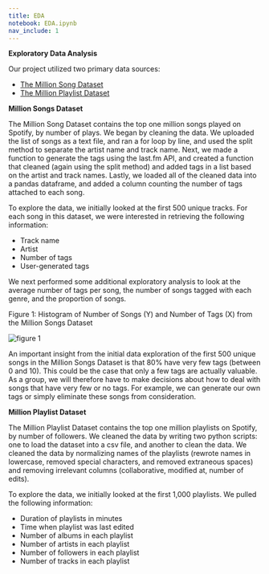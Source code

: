 ```yaml
---
title: EDA
notebook: EDA.ipynb
nav_include: 1
---
```



**Exploratory Data Analysis**

Our project utilized two primary data sources:
* [The Million Song Dataset](https://labrosa.ee.columbia.edu/millionsong/lastfm)
* [The Million Playlist Dataset](http://recsys-challenge.spotify.com)

**Million Songs Dataset**

The Million Song Dataset contains the top one million songs played on Spotify, by number of plays. We began by cleaning the data. We uploaded the list of songs as a text file, and ran a for loop by line, and used the split method to separate the artist name and track name. Next, we made a function to generate the tags using the last.fm API, and created a function that cleaned (again using the split method) and added tags in a list based on the artist and track names. Lastly, we loaded all of the cleaned data into a pandas dataframe, and added a column counting the number of tags attached to each song.

To explore the data, we initially looked at the first 500 unique tracks. For each song in this dataset, we were interested in retrieving the following information:
* Track name
* Artist
* Number of tags
* User-generated tags

We next performed some additional exploratory analysis to look at the average number of tags per song, the number of songs tagged with each genre, and the proportion of songs.

Figure 1: Histogram of Number of Songs (Y) and Number of Tags (X) from the Million Songs Dataset

![figure 1](https://github.com/kym150/spotify/tree/master/notebooks/fig1.png)

An important insight from the initial data exploration of the first 500 unique songs in the Million Songs Dataset is that 80% have very few tags (between 0 and 10). This could be the case that only a few tags are actually valuable. As a group, we will therefore have to make decisions about how to deal with songs that have very few or no tags. For example, we can generate our own tags or simply eliminate these songs from consideration. 

**Million Playlist Dataset**

The Million Playlist Dataset contains the top one million playlists on Spotify, by number of followers. We cleaned the data by writing two python scripts: one to load the dataset into a csv file, and another to clean the data. We cleaned the data by normalizing names of the playlists (rewrote names in lowercase, removed special characters, and removed extraneous spaces) and removing irrelevant columns (collaborative, modified at, number of edits).

To explore the data, we initially looked at the first 1,000 playlists. We pulled the following information:
* Duration of playlists in minutes
* Time when playlist was last edited
* Number of albums in each playlist
* Number of artists in each playlist
* Number of followers in each playlist
* Number of tracks in each playlist




```python

```

